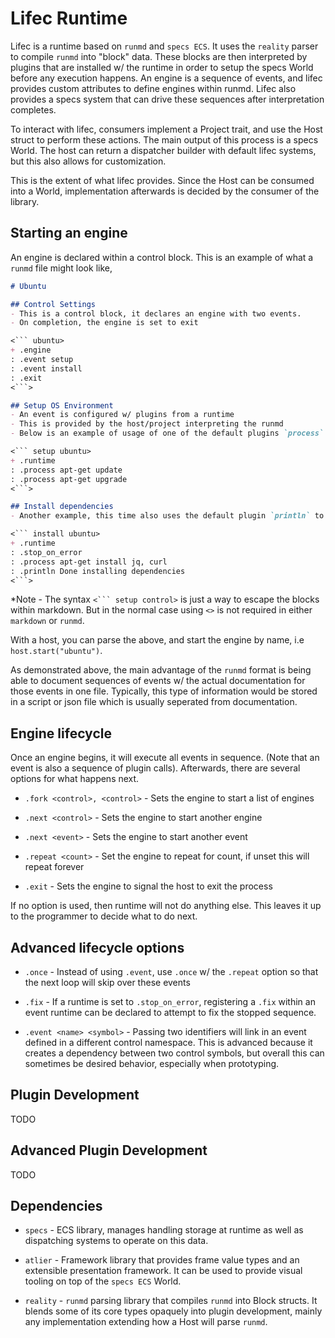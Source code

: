 # Lifec Runtime

Lifec is a runtime based on `runmd` and `specs ECS`. It uses the `reality` parser to compile `runmd` into "block" data. These blocks are then interpreted by plugins that are installed w/ the runtime in order to setup the specs World before any execution happens. An engine is a sequence of events, and lifec provides custom attributes to define engines within runmd. Lifec also provides a specs system that can drive these sequences after interpretation completes.

To interact with lifec, consumers implement a Project trait, and use the Host struct to perform these actions. The main output of this process is a specs World. The host can return a dispatcher builder with default lifec systems, but this also allows for customization.

This is the extent of what lifec provides. Since the Host can be consumed into a World, implementation afterwards is decided by the consumer of the library.

## Starting an engine

An engine is declared within a control block. This is an example of what a `runmd` file might look like,

```md
# Ubuntu 

## Control Settings
- This is a control block, it declares an engine with two events.
- On completion, the engine is set to exit

<``` ubuntu>
+ .engine
: .event setup
: .event install
: .exit
<```>

## Setup OS Environment
- An event is configured w/ plugins from a runtime
- This is provided by the host/project interpreting the runmd
- Below is an example of usage of one of the default plugins `process`

<``` setup ubuntu>
+ .runtime
: .process apt-get update
: .process apt-get upgrade
<```>

## Install dependencies
- Another example, this time also uses the default plugin `println` to print a message to stdout

<``` install ubuntu>
+ .runtime
: .stop_on_error
: .process apt-get install jq, curl
: .println Done installing dependencies
<```>
```

*Note - The syntax `<``` setup control>` is just a way to escape the blocks within markdown. But in the normal case using `<>` is not required in either `markdown` or `runmd`.

With a host, you can parse the above, and start the engine by name, i.e `host.start("ubuntu")`.

As demonstrated above, the main advantage of the `runmd` format is being able to document sequences of events w/ the actual documentation for those events in one file. Typically, this type of information would be stored in a script or json file which is usually seperated from documentation.

## Engine lifecycle

Once an engine begins, it will execute all events in sequence. (Note that an event is also a sequence of plugin calls). Afterwards, there are several options for what happens next.

* `.fork <control>, <control>` - Sets the engine to start a list of engines

* `.next <control>` - Sets the engine to start another engine

* `.next <event>` - Sets the engine to start another event

* `.repeat <count>` - Set the engine to repeat for count, if unset this will repeat forever

* `.exit`           - Sets the engine to signal the host to exit the process

If no option is used, then runtime will not do anything else. This leaves it up to the programmer to decide what to do next.

## Advanced lifecycle options

* `.once` - Instead of using `.event`, use `.once` w/ the `.repeat` option so that the next loop will skip over these events

* `.fix` - If a runtime is set to `.stop_on_error`, registering a `.fix` within an event runtime can be declared to attempt to fix the stopped sequence.  

* `.event <name> <symbol>` - Passing two identifiers will link in an event defined in a different control namespace. This is advanced because it creates a dependency between two control symbols, but overall this can sometimes be desired behavior, especially when prototyping.

## Plugin Development
TODO

## Advanced Plugin Development
TODO

## Dependencies
- `specs` - ECS library, manages handling storage at runtime as well as dispatching systems to operate on this data.

- `atlier` - Framework library that provides frame value types and an extensible presentation framework. It can be used to provide visual tooling on top of the `specs ECS` World.

- `reality` - `runmd` parsing library that compiles `runmd` into Block structs. It blends some of its core types opaquely into plugin development, mainly any implementation extending how a Host will parse `runmd`.



